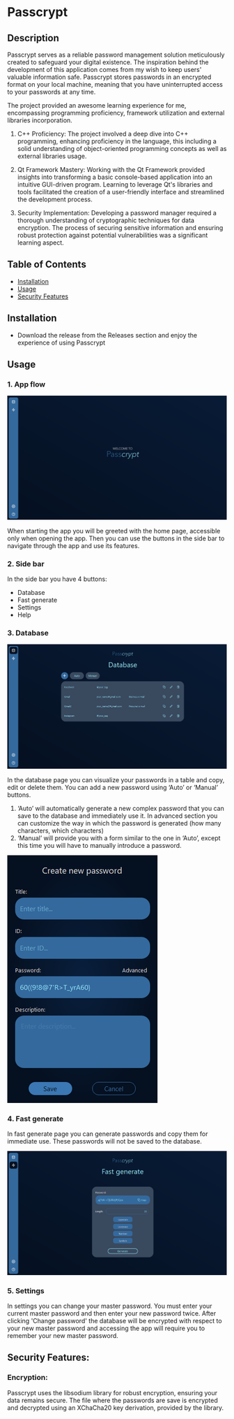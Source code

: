 # Passcrypt

## Description

Passcrypt serves as a reliable password management solution meticulously created to safeguard your digital existence. The inspiration behind the development of this application comes from my wish to keep users' valuable information safe. Passcrypt stores passwords in an encrypted format on your local machine, meaning that you have uninterrupted access to your passwords at any time.

The project provided an awesome learning experience for me, encompassing programming proficiency, framework utilization and external libraries incorporation.

1. C++ Proficiency: The project involved a deep dive into C++ programming, enhancing proficiency in the language, this including a solid understanding of object-oriented programming concepts as well as external libraries usage.

2. Qt Framework Mastery: Working with the Qt Framework provided insights into transforming a basic console-based application into an intuitive GUI-driven program. Learning to leverage Qt's libraries and tools facilitated the creation of a user-friendly interface and streamlined the development process.

3. Security Implementation: Developing a password manager required a thorough understanding of cryptographic techniques for data encryption. The process of securing sensitive information and ensuring robust protection against potential vulnerabilities was a significant learning aspect.

## Table of Contents

- [Installation](#installation)
- [Usage](#usage)
- [Security Features](#security-features)

## Installation

- Download the release from the Releases section and enjoy the experience of using Passcrypt

## Usage 

### 1. App flow

![Required image is currently not available](assets/images/homepage.png)

When starting the app you will be greeted with the home page, accessible only when opening the app. Then you can use the buttons in the side bar to navigate through the app and use its features.

### 2. Side bar

In the side bar you have 4 buttons:

- Database
- Fast generate
- Settings
- Help

### 3. Database

![Required image is currently not available](assets/images/database.png)

In the database page you can visualize your passwords in a table and copy, edit or delete them.
You can add a new password using ‘Auto’ or ‘Manual’ buttons. 
        
1. ‘Auto’ will automatically generate a new complex password that you can save to the database and immediately use it. In advanced section you can customize the way in which the password is generated (how many characters, which characters)
2. ‘Manual’ will provide you with a form similar to the one in ‘Auto’, except this time you will have to manually introduce a password.

![Required image is currently not available](assets/images/add.png)

### 4. Fast generate
In fast generate page you can generate passwords and copy them for immediate use.
These passwords will not be saved to the database.

![Required image is currently not available](assets/images/fastgen.png)

### 5. Settings
    
In settings you can change your master password. You must enter your current master password and then enter your new password twice. After clicking 'Change password' the database will be encrypted with respect to your new master password and accessing the app will require you to remember your new master password.

## Security Features:

### Encryption:

Passcrypt uses the libsodium library for robust encryption, ensuring your data remains secure. The file where the passwords are save is encrypted and decrypted using an XChaCha20 key derivation, provided by the library.
